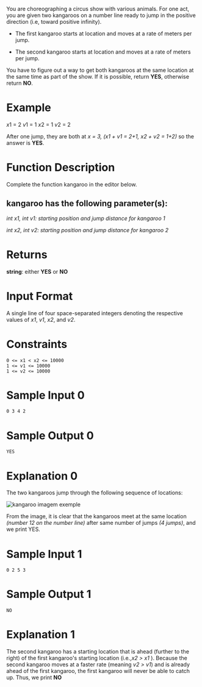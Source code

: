 You are choreographing a circus show with various animals. For one act, you are given two kangaroos on a number line ready to jump in the positive direction (i.e, toward positive infinity).

- The first kangaroo starts at location  and moves at a rate of  meters per jump.

- The second kangaroo starts at location  and moves at a rate of  meters per jump.

You have to figure out a way to get both kangaroos at the same location at the same time as part of the show. If it is possible, return **YES**, otherwise return **NO**.

# Example
*x*1 = 2
*v*1 = 1
*x*2 = 1
*v*2 = 2



After one jump, they are both at *x = 3, (x1 + v1 = 2+1, x2 + v2 = 1+2)* so the answer is **YES**.


# Function Description

Complete the function kangaroo in the editor below.


## kangaroo has the following parameter(s):

*int x1, int v1: starting position and jump distance for kangaroo 1*

*int x2, int v2: starting position and jump distance for kangaroo 2*


# Returns

**string**: either **YES** or **NO**


# Input Format

A single line of four space-separated integers denoting the respective values of *x1*, *v1*, *x2*, and *v2*.


# Constraints

    0 <= x1 < x2 <= 10000
    1 <= v1 <= 10000
    1 <= v2 <= 10000

# Sample Input 0

    0 3 4 2

# Sample Output 0

    YES

# Explanation 0

The two kangaroos jump through the following sequence of locations:

<img src="/" alt="kangaroo imagem exemple"/>


From the image, it is clear that the kangaroos meet at the same location *(number 12 on the number line)* after same number of jumps *(4 jumps)*, and we print YES.

# Sample Input 1

    0 2 5 3

# Sample Output 1

    NO

# Explanation 1

The second kangaroo has a starting location that is ahead (further to the right) of the first kangaroo's starting location (i.e.,*x2 > x1* ). Because the second kangaroo moves at a faster rate (meaning *v2 > v1*) and is already ahead of the first kangaroo, the first kangaroo will never be able to catch up. Thus, we print **NO**